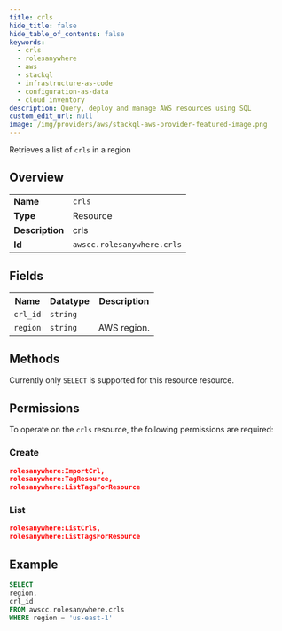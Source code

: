```yaml
---
title: crls
hide_title: false
hide_table_of_contents: false
keywords:
  - crls
  - rolesanywhere
  - aws
  - stackql
  - infrastructure-as-code
  - configuration-as-data
  - cloud inventory
description: Query, deploy and manage AWS resources using SQL
custom_edit_url: null
image: /img/providers/aws/stackql-aws-provider-featured-image.png
---
```

Retrieves a list of <code>crls</code> in a region

## Overview
<table><tbody>
<tr><td><b>Name</b></td><td><code>crls</code></td></tr>
<tr><td><b>Type</b></td><td>Resource</td></tr>
<tr><td><b>Description</b></td><td>crls</td></tr>
<tr><td><b>Id</b></td><td><code>awscc.rolesanywhere.crls</code></td></tr>
</tbody></table>

## Fields
<table><tbody>
<tr><th>Name</th><th>Datatype</th><th>Description</th></tr>
<tr><td><code>crl_id</code></td><td><code>string</code></td><td></td></tr>
<tr><td><code>region</code></td><td><code>string</code></td><td>AWS region.</td></tr>

</tbody></table>

## Methods
Currently only <code>SELECT</code> is supported for this resource resource.

## Permissions

To operate on the <code>crls</code> resource, the following permissions are required:

### Create
```json
rolesanywhere:ImportCrl,
rolesanywhere:TagResource,
rolesanywhere:ListTagsForResource
```

### List
```json
rolesanywhere:ListCrls,
rolesanywhere:ListTagsForResource
```


## Example
```sql
SELECT
region,
crl_id
FROM awscc.rolesanywhere.crls
WHERE region = 'us-east-1'
```
